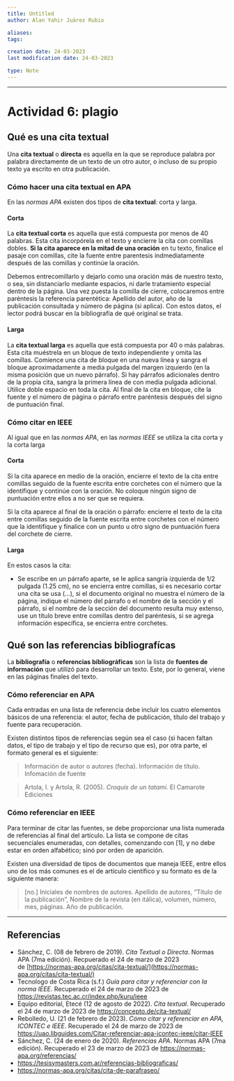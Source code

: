 ```yaml
---
title: Untitled
author: Alan Yahir Juárez Rubio

aliases:
tags:

creation date: 24-03-2023
last modification date: 24-03-2023

type: Note
---
```

---
# Actividad 6: plagio

<!-- 
1. Investigar ¿Qué es una cita textual y que son las referencias bibliográficas?  
2. Mencionar por lo menos dos formas de hacer las citas y las referencias.   
3. Redactar un tema de su interés en dos cuartillas y hacer citas textuales y referencias bibliográficas. -->

<!-- ## Qué es una cita

Al momento de redactar textos, suele ser necesario acceder a distintas fuentes de información ya sea para complementar, sustentar o fundamentar tus ideas, conceptos, etc. No obstante, cabe mencionar que uno debe de darle crédito al autor y a su trabajo, referente a aquello que hayamos extraído de este, de otra manera, estaríamos entrando en plagio, lo cual conllevaria consecuencias tanto académicas como jurídicas.  -->

## Qué es una cita textual

Una **cita textual** o **directa** es aquella en la que se reproduce palabra por palabra directamente de un texto de un otro autor, o incluso de su propio texto ya escrito en otra publicación.

<!-- ## Qué es una cita parafraseada

Son consideradas **citas parafraseadas** cuando cuentas, en tus propias palabras, las ideas de otro autor. Cada vez que parafrasee a otro autor (es decir, resuma un pasaje o reorganice el orden de una oración y cambie algunas de las palabras), también debes acreditar la fuente en el texto.
-->
### Cómo hacer una cita textual en APA

En las *normas APA* existen dos tipos de **cita textual**: corta y larga. 

#### Corta

La **cita textual corta** es aquella que está compuesta por menos de 40 palabras. Esta cita incorpórela en el texto y encierre la cita con comillas dobles. **Si la cita aparece en la mitad de una oración** en tu texto, finalice el pasaje con comillas, cite la fuente entre parentesis indmediatamente después de las comillas y continúe la oración.

Debemos entrecomillarlo y dejarlo como una oración más de nuestro texto, o sea, sin distanciarlo mediante espacios, ni darle tratamiento especial dentro de la página. Una vez puesta la comilla de cierre, colocaremos entre paréntesis la referencia parentética: Apellido del autor, año de la publicación consultada y número de página (si aplica). Con estos datos, el lector podrá buscar en la bibliografía de qué original se trata.

#### Larga

La **cita textual larga** es aquella que está compuesta por 40 o más palabras. Esta cita muéstrela en un bloque de texto independiente y omita las comillas. Comience una cita de bloque en una nueva línea y sangra el bloque aproximadamente a media pulgada del margen izquierdo (en la misma posición que un nuevo párrafo). Si hay párrafos adicionales dentro de la propia cita, sangra la primera línea de con media pulgada adicional. Utilice doble espacio en toda la cita. Al final de la cita en bloque, cite la fuente y el número de página o párrafo entre paréntesis después del signo de puntuación final.

### Cómo citar en IEEE

Al igual que en las *normas APA*, en las *normas IEEE* se utiliza la cita corta y la corta larga

#### Corta

Si la cita aparece en medio de la oración, encierre el texto de la cita entre comillas seguido de la fuente escrita entre corchetes con el número que la identifique y continúe con la oración. No coloque ningún signo de puntuación entre ellos a no ser que se requiera.

Si la cita aparece al final de la oración o párrafo: encierre el texto de la cita entre comillas seguido de la fuente escrita entre corchetes con el número que la identifique y finalice con un punto u otro signo de puntuación fuera del corchete de cierre.

#### Larga

En estos casos la cita:

-   Se escribe en un párrafo aparte, se le aplica sangría izquierda de 1/2 pulgada (1.25 cm), no se encierra entre comillas, si es necesario cortar una cita se usa (…), si el documento original no muestra el número de la página, indique el número del párrafo o el nombre de la sección y el párrafo, si el nombre de la sección del documento resulta muy extenso, use un título breve entre comillas dentro del paréntesis, si se agrega información específica, se encierra entre corchetes.

## Qué son las referencias bibliografícas

La **bibliografía** o **referencias bibliográficas** son la lista de **fuentes de información** que utilizó para desarrollar un texto. Este, por lo general, viene en las páginas finales del texto.

### Cómo referenciar en APA

Cada entradas en una lista de referencia debe incluir los cuatro elementos básicos de una referencia: el autor, fecha de publicación, título del trabajo y fuente para recuperación.

Existen distintos tipos de referencias según sea el caso (si hacen faltan datos, el tipo de trabajo y el tipo de recurso que es), por otra parte, el formato general es el siguiente:

> Información de autor o autores (fecha). Información de título. Infomación de fuente  

> Artola, I. y Artola, R. (2005). _Croquis de un tatami_. El Camarote Ediciones
<!--
> Primer apellido del autor, inicial del primer nombre del autor, Primer apellido de segundo autor... (hasta `n` autores) (fecha). _Título del recurso_. Información de la fuente.-->


### Cómo referenciar en IEEE

<div style="page-break-after: always;"></div>
Para terminar de citar las fuentes, se debe proporcionar una lista numerada de referencias al final del artículo. La lista se compone de citas secuenciales enumeradas, con detalles, comenzando con [1], y no debe estar en orden alfabético; sinó por orden de aparición.

Existen una diversidad de tipos de documentos que maneja IEEE, entre ellos uno de los más comunes es el de artículo científico y su formato es de la siguiente manera:

>[no.] Iniciales de nombres de autores. Apellido de autores, “Título de la publicación”, Nombre de la revista (en itálica), volumen, número, mes, páginas. Año de publicación.

<!--_Formato de página_  

• Coloque las referencias a la izquierda  
• Entradas de un solo espacio, doble espacio entre referencias  
• Coloque el número de entrada en el margen izquierdo, encierre entre paréntesis.  
• Sangría el texto de las entradas.-->

---
## Referencias

- Sánchez, C. (08 de febrero de 2019). _Cita Textual o Directa_. Normas APA (7ma edición). Recpuerado el 24 de marzo de 2023 de [https://normas-apa.org/citas/cita-textual/](https://normas-apa.org/citas/cita-textual/)
- Tecnologo de Costa Rica (s.f.) _Guía para citar y referenciar con la norma IEEE_. Recuperado el 24 de marzo de 2023 de https://revistas.tec.ac.cr/index.php/kuru/ieee
- Equipo editorial, Etecé (12 de agosto de 2022). _Cita textual_. Recuperado el 24 de marzo de 2023 de https://concepto.de/cita-textual/
- Rebolledo, U. (21 de febrero de 2023). _Cómo citar y referenciar en APA, ICONTEC e IEEE_. Recuperado el 24 de marzo de 2023 de https://uao.libguides.com/Citar-referenciar-apa-icontec-ieee/citar-IEEE
- Sánchez, C. (24 de enero de 2020). _Referencias APA_. Normas APA (7ma edición). Recuperado el 23 de marzo de 2023 de https://normas-apa.org/referencias/
- https://tesisymasters.com.ar/referencias-bibliograficas/
- https://normas-apa.org/citas/cita-de-parafraseo/